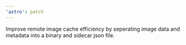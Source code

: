 ```yaml
---
'astro': patch
---
```


Improve remote image cache efficiency by seperating image data and metadata into a binary and sidecar json file.

